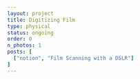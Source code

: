 ```yaml
---
layout: project
title: Digitizing Film
type: physical
status: ongoing
order: 0
n_photos: 1
posts: [
  ["notion", "Film Scanning with a DSLR"]
]
---
```


